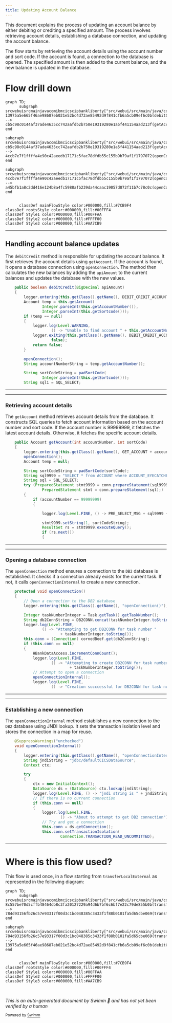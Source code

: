 ```yaml
---
title: Updating Account Balance
---
```

This document explains the process of updating an account balance by either debiting or crediting a specified amount. The process involves retrieving account details, establishing a database connection, and updating the account balance.

The flow starts by retrieving the account details using the account number and sort code. If the account is found, a connection to the database is opened. The specified amount is then added to the current balance, and the new balance is updated in the database.

# Flow drill down

```mermaid
graph TD;
      subgraph srcwebuisrcmainjavacomibmcicscipbankliberty["src/webui/src/main/java/com/ibm/cics/cip/bankliberty"]
13975a5e665f46ae98687eb021e52bc4d72ae85492d9f841cfb6a5cb09ef6c0b(debitCredit):::mainFlowStyle --> cb5c98c0144af37ade4635cc742aafdb2b750e19319280e1a5f441154aad213f(getAccount):::mainFlowStyle
end

subgraph srcwebuisrcmainjavacomibmcicscipbankliberty["src/webui/src/main/java/com/ibm/cics/cip/bankliberty"]
cb5c98c0144af37ade4635cc742aafdb2b750e19319280e1a5f441154aad213f(getAccount):::mainFlowStyle --> 4ccb7e7f1ffffa4e90c42aeedb17171c5fac78dfdb55c155b9b79af1f1797072(openConnection):::mainFlowStyle
end

subgraph srcwebuisrcmainjavacomibmcicscipbankliberty["src/webui/src/main/java/com/ibm/cics/cip/bankliberty"]
4ccb7e7f1ffffa4e90c42aeedb17171c5fac78dfdb55c155b9b79af1f1797072(openConnection):::mainFlowStyle --> a45bfb1a8c2dd416e124b8a4fc5988afb239da44caac19057d872f11b7c78c0c(openConnectionInternal):::mainFlowStyle
end


      classDef mainFlowStyle color:#000000,fill:#7CB9F4
classDef rootsStyle color:#000000,fill:#00FFF4
classDef Style1 color:#000000,fill:#00FFAA
classDef Style2 color:#000000,fill:#FFFF00
classDef Style3 color:#000000,fill:#AA7CB9
```

<SwmSnippet path="/src/webui/src/main/java/com/ibm/cics/cip/bankliberty/web/db2/Account.java" line="1000">

---

## Handling account balance updates

The <SwmToken path="src/webui/src/main/java/com/ibm/cics/cip/bankliberty/web/db2/Account.java" pos="1000:5:5" line-data="	public boolean debitCredit(BigDecimal apiAmount)">`debitCredit`</SwmToken> method is responsible for updating the account balance. It first retrieves the account details using <SwmToken path="src/webui/src/main/java/com/ibm/cics/cip/bankliberty/web/db2/Account.java" pos="1003:9:9" line-data="		Account temp = this.getAccount(">`getAccount`</SwmToken>. If the account is found, it opens a database connection using <SwmToken path="src/webui/src/main/java/com/ibm/cics/cip/bankliberty/web/db2/Account.java" pos="1015:1:1" line-data="		openConnection();">`openConnection`</SwmToken>. The method then calculates the new balances by adding the <SwmToken path="src/webui/src/main/java/com/ibm/cics/cip/bankliberty/web/db2/Account.java" pos="1000:9:9" line-data="	public boolean debitCredit(BigDecimal apiAmount)">`apiAmount`</SwmToken> to the current balances and updates the database with the new values.

```java
	public boolean debitCredit(BigDecimal apiAmount)
	{
		logger.entering(this.getClass().getName(), DEBIT_CREDIT_ACCOUNT);
		Account temp = this.getAccount(
				Integer.parseInt(this.getAccountNumber()),
				Integer.parseInt(this.getSortcode()));
		if (temp == null)
		{
			logger.log(Level.WARNING,
					() -> "Unable to find account " + this.getAccountNumber());
			logger.exiting(this.getClass().getName(), DEBIT_CREDIT_ACCOUNT,
					false);
			return false;
		}

		openConnection();
		String accountNumberString = temp.getAccountNumber();

		String sortCodeString = padSortCode(
				Integer.parseInt(this.getSortcode()));
		String sql1 = SQL_SELECT;
```

---

</SwmSnippet>

<SwmSnippet path="/src/webui/src/main/java/com/ibm/cics/cip/bankliberty/web/db2/Account.java" line="402">

---

### Retrieving account details

The <SwmToken path="src/webui/src/main/java/com/ibm/cics/cip/bankliberty/web/db2/Account.java" pos="402:5:5" line-data="	public Account getAccount(int accountNumber, int sortCode)">`getAccount`</SwmToken> method retrieves account details from the database. It constructs SQL queries to fetch account information based on the account number and sort code. If the account number is 99999999, it fetches the latest account details. Otherwise, it fetches the specific account details.

```java
	public Account getAccount(int accountNumber, int sortCode)
	{
		logger.entering(this.getClass().getName(), GET_ACCOUNT + accountNumber);
		openConnection();
		Account temp = null;

		String sortCodeString = padSortCode(sortCode);
		String sql9999 = "SELECT * from ACCOUNT where ACCOUNT_EYECATCHER LIKE 'ACCT' AND ACCOUNT_SORTCODE like ? order by ACCOUNT_NUMBER DESC";
		String sql = SQL_SELECT;
		try (PreparedStatement stmt9999 = conn.prepareStatement(sql9999);
				PreparedStatement stmt = conn.prepareStatement(sql);)
		{
			if (accountNumber == 99999999)
			{

				logger.log(Level.FINE, () -> PRE_SELECT_MSG + sql9999 + ">");

				stmt9999.setString(1, sortCodeString);
				ResultSet rs = stmt9999.executeQuery();
				if (rs.next())
				{
```

---

</SwmSnippet>

<SwmSnippet path="/src/webui/src/main/java/com/ibm/cics/cip/bankliberty/api/json/HBankDataAccess.java" line="69">

---

### Opening a database connection

The <SwmToken path="src/webui/src/main/java/com/ibm/cics/cip/bankliberty/api/json/HBankDataAccess.java" pos="69:5:5" line-data="	protected void openConnection()">`openConnection`</SwmToken> method ensures a connection to the <SwmToken path="src/webui/src/main/java/com/ibm/cics/cip/bankliberty/api/json/HBankDataAccess.java" pos="71:13:13" line-data="		// Open a connection to the DB2 database">`DB2`</SwmToken> database is established. It checks if a connection already exists for the current task. If not, it calls <SwmToken path="src/webui/src/main/java/com/ibm/cics/cip/bankliberty/api/json/HBankDataAccess.java" pos="87:1:1" line-data="			openConnectionInternal();">`openConnectionInternal`</SwmToken> to create a new connection.

```java
	protected void openConnection()
	{
		// Open a connection to the DB2 database
		logger.entering(this.getClass().getName(), "openConnection()");

		Integer taskNumberInteger = Task.getTask().getTaskNumber();
		String db2ConnString = DB2CONN.concat(taskNumberInteger.toString());
		logger.log(Level.FINE,
				() -> "Attempting to get DB2CONN for task number "
						+ taskNumberInteger.toString());
		this.conn = (Connection) cornedBeef.get(db2ConnString);
		if (this.conn == null)
		{
			HBankDataAccess.incrementConnCount();
			logger.log(Level.FINE,
					() -> "Attempting to create DB2CONN for task number "
							+ taskNumberInteger.toString());
			// Attempt to open a connection
			openConnectionInternal();
			logger.log(Level.FINE,
					() -> "Creation succcessful for DB2CONN for task number "
```

---

</SwmSnippet>

<SwmSnippet path="/src/webui/src/main/java/com/ibm/cics/cip/bankliberty/api/json/HBankDataAccess.java" line="162">

---

### Establishing a new connection

The <SwmToken path="src/webui/src/main/java/com/ibm/cics/cip/bankliberty/api/json/HBankDataAccess.java" pos="163:3:3" line-data="	void openConnectionInternal()">`openConnectionInternal`</SwmToken> method establishes a new connection to the <SwmToken path="src/webui/src/main/java/com/ibm/cics/cip/bankliberty/api/json/HBankDataAccess.java" pos="178:17:17" line-data="						() -&gt; &quot;About to attempt to get DB2 connection&quot;);">`DB2`</SwmToken> database using JNDI lookup. It sets the transaction isolation level and stores the connection in a map for reuse.

```java
	@SuppressWarnings("unchecked")
	void openConnectionInternal()
	{
		logger.entering(this.getClass().getName(), "openConnectionInternal");
		String jndiString = "jdbc/defaultCICSDataSource";
		Context ctx;

		try
		{
			ctx = new InitialContext();
			DataSource ds = (DataSource) ctx.lookup(jndiString);
			logger.log(Level.FINE, () -> "jndi string is " + jndiString);
			// If there is no current connection
			if (this.conn == null)
			{
				logger.log(Level.FINE,
						() -> "About to attempt to get DB2 connection");
				// Try and get a connection
				this.conn = ds.getConnection();
				this.conn.setTransactionIsolation(
						Connection.TRANSACTION_READ_UNCOMMITTED);
```

---

</SwmSnippet>

# Where is this flow used?

This flow is used once, in a flow starting from `transferLocalExternal` as represented in the following diagram:

```mermaid
graph TD;
      subgraph srcwebuisrcmainjavacomibmcicscipbankliberty["src/webui/src/main/java/com/ibm/cics/cip/bankliberty"]
8c557be70d5cffb48464db8c3fa20127229a94d6b7bf6c6bf7e22c79de855b0b(transferLocalExternal):::rootsStyle --> 784d93156fb26c57e93317f00d3c1bc048385c3433f1f88b0101fa5d65cbe069(transferLocalInternal)
end

subgraph srcwebuisrcmainjavacomibmcicscipbankliberty["src/webui/src/main/java/com/ibm/cics/cip/bankliberty"]
784d93156fb26c57e93317f00d3c1bc048385c3433f1f88b0101fa5d65cbe069(transferLocalInternal) --> 13975a5e665f46ae98687eb021e52bc4d72ae85492d9f841cfb6a5cb09ef6c0b(debitCredit):::mainFlowStyle
end


      classDef mainFlowStyle color:#000000,fill:#7CB9F4
classDef rootsStyle color:#000000,fill:#00FFF4
classDef Style1 color:#000000,fill:#00FFAA
classDef Style2 color:#000000,fill:#FFFF00
classDef Style3 color:#000000,fill:#AA7CB9
```

&nbsp;

*This is an auto-generated document by Swimm 🌊 and has not yet been verified by a human*

<SwmMeta version="3.0.0" repo-id="Z2l0aHViJTNBJTNBY2ljcy1iYW5raW5nLXNhbXBsZS1hcHBsaWNhdGlvbi1jYnNhLUlCTS1EZW1vLUdQVCUzQSUzQVN3aW1tLURlbW8=" repo-name="cics-banking-sample-application-cbsa-IBM-Demo-GPT"><sup>Powered by [Swimm](/)</sup></SwmMeta>
